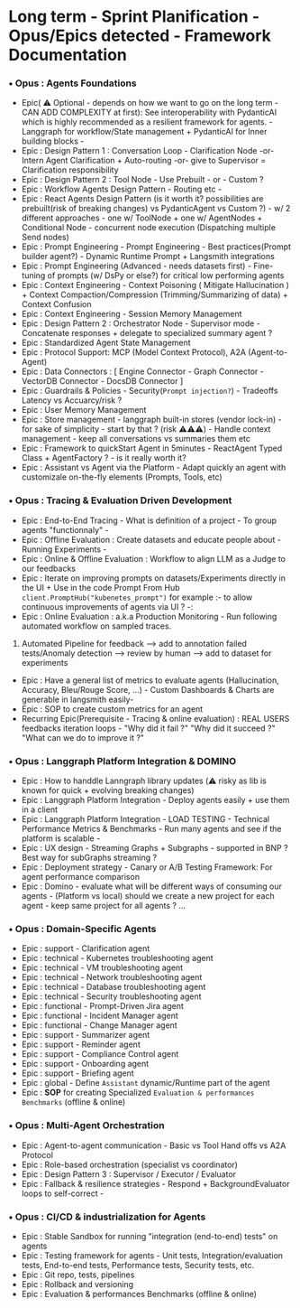 # Long term - Sprint Planification - Opus/Epics detected - Framework Documentation 

### • Opus : Agents Foundations
- Epic( ⚠️ Optional - depends on how we want to go on the long term - CAN ADD COMPLEXITY at first): See interoperability with PydanticAI which is highly recommended as a resilient framework for agents. - Langgraph for workflow/State management + PydanticAI for Inner building blocks - 
- Epic : Design Pattern 1 : Conversation Loop - Clarification Node -or- Intern Agent Clarification + Auto-routing -or- give to Supervisor = Clarification responsibility
- Epic : Design Pattern 2 : Tool Node - Use Prebuilt - or - Custom ? 
- Epic : Workflow Agents Design Pattern - Routing etc - 
- Epic : React Agents Design Pattern (is it worth it? possibilities are prebuilt(risk of breaking changes) vs PydanticAgent vs Custom ?) - w/ 2 different approaches - one w/ ToolNode + one w/ AgentNodes + Conditional Node - concurrent node execution (Dispatching multiple Send nodes) 
- Epic : Prompt Engineering - Prompt Engineering - Best practices(Prompt builder agent?) - Dynamic Runtime Prompt + Langsmith integrations
- Epic : Prompt Engineering (Advanced - needs datasets first) - Fine-tuning of prompts (w/ DsPy or else?)  for critical low performing agents
- Epic : Context Engineering - Context Poisoning ( Mitigate Hallucination ) +  Context Compaction/Compression (Trimming/Summarizing of data) + Context Confusion 
- Epic : Context Engineering -  Session Memory Management
- Epic : Design Pattern 2 :  Orchestrator Node - Supervisor mode - Concatenate responses + delegate to specialized summary agent ? 
- Epic : Standardized Agent State Management
- Epic : Protocol Support: MCP (Model Context Protocol), A2A (Agent-to-Agent)
- Epic : Data Connectors : [ Engine Connector - Graph Connector - VectorDB Connector - DocsDB Connector ]
- Epic : Guardrails & Policies - Security(`Prompt injection?`) -  Tradeoffs Latency vs Accuarcy/risk ? 
- Epic : User Memory Management
- Epic : Store management - langgraph built-in stores (vendor lock-in) - for sake of simplicity - start by that ? (risk ⚠️⚠️⚠️) - Handle context management - keep all conversations vs summaries them etc 
- Epic : Framework to quickStart Agent in 5minutes - ReactAgent Typed Class + AgentFactory ? - is it really worth it? 
- Epic : Assistant vs Agent via the Platform - Adapt quickly an agent with customizale on-the-fly elements (Prompts, Tools, etc)

### • Opus : Tracing & Evaluation Driven Development 

- Epic : End-to-End Tracing - What is definition of a project - To group agents "functionnaly"  - 
- Epic : Offline Evaluation : Create datasets and educate people about - Running Experiments - 
- Epic : Online & Offline Evaluation : Workflow to align LLM as a Judge to our feedbacks 
- Epic : Iterate on improving prompts on datasets/Experiments directly in the UI + Use in the code  Prompt From Hub `client.PromptHub("kubenetes_prompt")` for example :-  to allow continuous improvements of agents via UI ? -:
- Epic : Online Evaluation : a.k.a Production Monitoring - Run following automated workflow on sampled traces.
1. Automated Pipeline for feedback --> add to annotation failed tests/Anomaly detection --> review by human --> add to dataset for experiments 
- Epic : Have a general list of metrics to evaluate agents (Hallucination, Accuracy, Bleu/Rouge Score, ...) - Custom Dashboards & Charts are generable in langsmith easily- 
- Epic : SOP to create custom metrics for an agent
- Recurring Epic(Prerequisite - Tracing & online evaluation) : REAL USERS feedbacks iteration loops - "Why did it fail ?" "Why did it succeed ?" "What can we do to improve it ?"

### • Opus : Langgraph Platform Integration & DOMINO

- Epic : How to handdle Lanngraph library updates (⚠️ risky as lib is known for quick + evolving breaking changes)
- Epic : Langgraph Platform Integration - Deploy agents easily + use them in a client
- Epic : Langgraph Platform Integration - LOAD TESTING -  Technical Performance Metrics & Benchmarks - Run many agents and see if the platform is scalable -  
- Epic : UX design - Streaming Graphs + Subgraphs - supported in BNP ? Best way for subGraphs streaming ? 
- Epic : Deployment strategy - Canary or A/B Testing Framework: For agent performance comparison
- Epic : Domino - evaluate what will be different ways of consuming our agents - (Platform vs local) should we create a new project for each agent - keep same project for all agents ? ...

### • Opus : Domain-Specific Agents
- Epic : support - Clarification agent
- Epic : technical - Kubernetes troubleshooting agent
- Epic : technical - VM troubleshooting agent
- Epic : technical - Network troubleshooting agent
- Epic : technical - Database troubleshooting agent
- Epic : technical - Security troubleshooting agent
- Epic : functional - Prompt-Driven Jira agent
- Epic : functional - Incident Manager agent
- Epic : functional - Change Manager agent
- Epic : support - Summarizer agent 
- Epic : support - Reminder agent
- Epic : support - Compliance Control agent
- Epic : support - Onboarding agent
- Epic : support - Briefing agent
- Epic : global - Define `Assistant` dynamic/Runtime part of the agent
- Epic : **SOP** for creating Specialized `Evaluation & performances Benchmarks` (offline & online)

### • Opus : Multi-Agent Orchestration
- Epic : Agent-to-agent communication - Basic vs Tool Hand offs vs A2A Protocol
- Epic : Role-based orchestration (specialist vs coordinator)
- Epic : Design Pattern 3 :  Supervisor / Executor / Evaluator
- Epic : Fallback & resilience strategies - Respond + BackgroundEvaluator loops to self-correct - 


### • Opus : CI/CD & industrialization for Agents
- Epic : Stable Sandbox for running "integration (end-to-end) tests" on agents
- Epic : Testing framework for agents - Unit tests, Integration/evaluation tests, End-to-end tests, Performance tests, Security tests, etc.
- Epic : Git repo, tests, pipelines
- Epic : Rollback and versioning
- Epic : Evaluation & performances Benchmarks (offline & online)